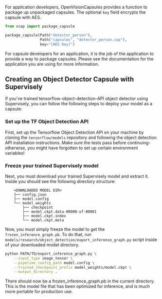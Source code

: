 For application developers, OpenVisionCapsules provides a function to package up
unpackaged capsules. The optional `key` field encrypts the capsule with AES.

```python
from vcap import package_capsule

package_capsule(Path("detector_person"),
                Path("capsules", "detector_person.cap"),
                key="[AES Key]")
```

For capsule developers for an application, it is the job of the application to
provide a way to package capsules. Please see the documentation for the
application you are using for more information.

## Creating an Object Detector Capsule with Supervisely

If you’ve trained tensorflow-object-detection-API object detector using
Supervisely, you can follow the following steps to deploy your model as a
capsule:

### Set up the TF Object Detection API

First, set up the Tensorflow Object Detection API on your machine by cloning
the `tensorflow/models` repository and following the object detection API
installation instructions. Make sure the tests pass before continuing-
otherwise, you might have forgotten to set up certain environment variables!

### Freeze your trained Supervisely model

Next, you must download your trained Supervisely model and extract it. Inside
you should see the following directory structure:

```
    <DOWNLOADED MODEL DIR>
    ├── config.json
    ├── model.config
    └── model_weights
        ├── checkpoint
        ├── model.ckpt.data-00000-of-00001
        ├── model.ckpt.index
        └── model.ckpt.meta
```

Now, you must simply freeze the model to get the `frozen_inference_graph.pb`.
To do that, run `models/research/object_detection/export_inference_graph.py`
script inside of your downloaded model directory.

```bash
python PATH/TO/export_inference_graph.py \
    --input_type image_tensor \
    --pipeline_config_path model.config \
    --trained_checkpoint_prefix model_weights/model.ckpt \
    --output_directory .
```

There should now be a frozen_inference_graph.pb in the current directory. This
is the model file that has been optimized for inference, and is much more
portable for production use. 

